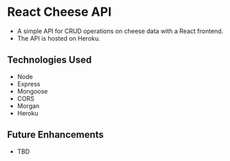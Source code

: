 # React Cheese API

- A simple API for CRUD operations on cheese data with a React frontend.
- The API is hosted on Heroku.

## Technologies Used

- Node
- Express
- Mongoose
- CORS
- Morgan
- Heroku

## Future Enhancements

- TBD